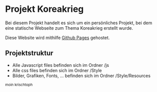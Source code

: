 # Projekt Koreakrieg

Bei diesem Projekt handelt es sich um ein persönliches Projekt, bei dem eine statische Webseite zum Thema Koreakrieg erstellt wurde. 

Diese Website wird mithilfe [Github Pages](https://puutzza.github.io/Koreakrieg) gehostet.

## Projektstruktur

* Alle Javascript files befinden sich im Ordner /js
* Alle css files befinden sich im Ordner /Style
* Bilder, Grafiken, Fonts, ... befinden sich im Ordner /Style/Resources

<sup> moin krischtoph </sup>
